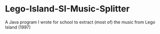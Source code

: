 # Lego-Island-SI-Music-Splitter
A Java program I wrote for school to extract (most of) the music from Lego Island (1997)
